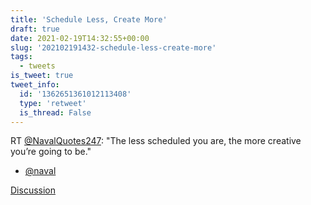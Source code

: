 ```yaml
---
title: 'Schedule Less, Create More'
draft: true
date: 2021-02-19T14:32:55+00:00
slug: '202102191432-schedule-less-create-more'
tags:
  - tweets
is_tweet: true
tweet_info:
  id: '1362651361012113408'
  type: 'retweet'
  is_thread: False
---
```




RT [@NavalQuotes247](https://x.com/NavalQuotes247): "The less scheduled you are, the more creative you’re going to be."

- [@naval](https://x.com/naval)

[Discussion](https://x.com/sytelus/status/1362651361012113408)
